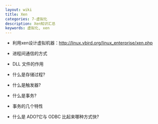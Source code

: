 ```yaml
---
layout: wiki
title: Xen
categories: 7-虚拟化
description: Xen知识汇总
keywords: 虚拟化, xen
---
```


* 利用xen设计虚拟机器：<http://linux.vbird.org/linux_enterprise/xen.php>



* 进程间通信的方式



* DLL 文件的作用



* 什么是存储过程?



* 什么是触发器?



* 什么是事务?



* 事务的几个特性



* 什么是 ADO?它与 ODBC 比起来哪种方式快?


